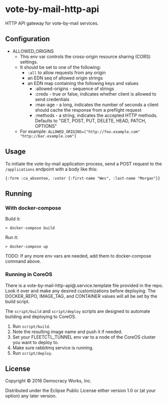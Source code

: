 # vote-by-mail-http-api

HTTP API gateway for vote-by-mail services.

## Configuration

* ALLOWED_ORIGINS
    * This env var controls the cross-origin resource sharing (CORS) settings.
    * It should be set to one of the following:
        * `:all` to allow requests from any origin
        * an EDN seq of allowed origin strings
        * an EDN map containing the following keys and values
            * :allowed-origins - sequence of strings
            * :creds - true or false, indicates whether client is allowed to send credentials
            * :max-age - a long, indicates the number of seconds a client should cache the response from a preflight request
            * :methods - a string, indicates the accepted HTTP methods.  Defaults to "GET, POST, PUT, DELETE, HEAD, PATCH, OPTIONS"
    * For example: `ALLOWED_ORIGINS=["http://foo.example.com" "http://bar.example.com"]`

## Usage

To initiate the vote-by-mail application process, send a POST request to the
`/applications` endpoint with a body like this:

```
{:form :ca_absentee, :voter {:first-name "Wes", :last-name "Morgan"}}
```

## Running

### With docker-compose

Build it:

```
> docker-compose build
```

Run it:

```
> docker-compose up
```

TODO: If any more env vars are needed, add them to docker-compose command above.

### Running in CoreOS

There is a vote-by-mail-http-api@.service.template file provided in the repo. Look
it over and make any desired customizations before deploying. The
DOCKER_REPO, IMAGE_TAG, and CONTAINER values will all be set by the
build script.

The `script/build` and `script/deploy` scripts are designed to
automate building and deploying to CoreOS.

1. Run `script/build`.
1. Note the resulting image name and push it if needed.
1. Set your FLEETCTL_TUNNEL env var to a node of the CoreOS cluster
   you want to deploy to.
1. Make sure rabbitmq service is running.
1. Run `script/deploy`.

## License

Copyright © 2016 Democracy Works, Inc.

Distributed under the Eclipse Public License either version 1.0 or (at
your option) any later version.
